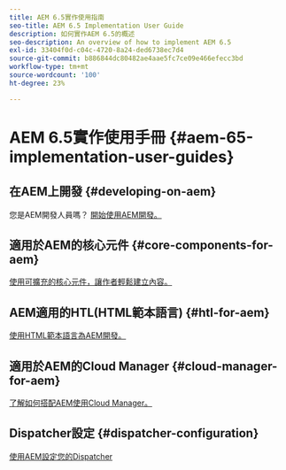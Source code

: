 ```yaml
---
title: AEM 6.5實作使用指南
seo-title: AEM 6.5 Implementation User Guide
description: 如何實作AEM 6.5的概述
seo-description: An overview of how to implement AEM 6.5
exl-id: 33404f0d-c04c-4720-8a24-ded6738ec7d4
source-git-commit: b886844dc80482ae4aae5fc7ce09e466efecc3bd
workflow-type: tm+mt
source-wordcount: '100'
ht-degree: 23%

---
```


# AEM 6.5實作使用手冊 {#aem-65-implementation-user-guides}

## 在AEM上開發 {#developing-on-aem}

您是AEM開發人員嗎？ [開始使用AEM開發。](/help/sites-developing/home.md)

## 適用於AEM的核心元件 {#core-components-for-aem}

[使用可擴充的核心元件，讓作者輕鬆建立內容。](https://experienceleague.adobe.com/docs/experience-manager-core-components/using/introduction.html)

## AEM適用的HTL(HTML範本語言) {#htl-for-aem}

[使用HTML範本語言為AEM開發。](https://experienceleague.adobe.com/docs/experience-manager-htl/content/overview.html)

## 適用於AEM的Cloud Manager {#cloud-manager-for-aem}

[了解如何搭配AEM使用Cloud Manager。](https://experienceleague.adobe.com/docs/experience-manager-cloud-manager/content/introduction.html)

## Dispatcher設定 {#dispatcher-configuration}

[使用AEM設定您的Dispatcher](https://experienceleague.adobe.com/docs/experience-manager-dispatcher/using/dispatcher.html?lang=zh-Hant)
